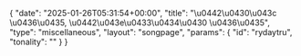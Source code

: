 {
    "date": "2025-01-26T05:31:54+00:00",
    "title": "\u0442\u0430\u043c \u0436\u0435, \u0442\u043e\u0433\u0434\u0430 \u0436\u0435",
    "type": "miscellaneous",
    "layout": "songpage",
    "params": {
        "id": "rydaytru",
        "tonality": ""
    }
}